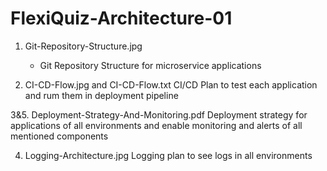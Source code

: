 # FlexiQuiz-Architecture-01

1. Git-Repository-Structure.jpg
    - Git Repository Structure for microservice applications

2. CI-CD-Flow.jpg and CI-CD-Flow.txt
CI/CD Plan to test each application and rum them in deployment pipeline

3&5. Deployment-Strategy-And-Monitoring.pdf
Deployment strategy for applications of all environments and enable monitoring and alerts of all mentioned components

4. Logging-Architecture.jpg
Logging plan to see logs in all environments

